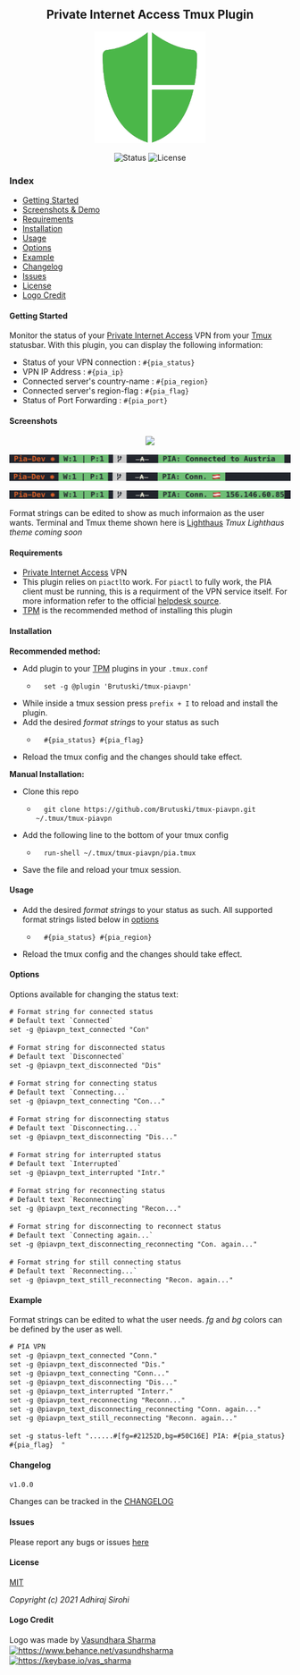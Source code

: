 <h2 align="center"> Private Internet Access Tmux Plugin</h2>
<p align="center"><img src="https://raw.githubusercontent.com/Brutuski/tmux-piavpn/c4b5c5b8a01e0e81d8bc86bcb76cd72c4490e57c/assets/Logo.svg" width="200" height="200"><p>
<p align="center">
        <img alt="Status" src="https://img.shields.io/badge/Maintained-Yes-44B273.svg">
        <img alt="License" src="https://img.shields.io/badge/LICENSE-MIT-1D918B.svg">
</p>

### Index
* [Getting Started](#getting-started)
* [Screenshots & Demo](#screenshots)
* [Requirements](#requirements)
* [Installation](#installation)
* [Usage](#usage)
* [Options](#options)
* [Example](#example)
* [Changelog](#changelog)
* [Issues](#issues)
* [License](#license)
* [Logo Credit](#logo-credit)

#### Getting Started
Monitor the status of your [Private Internet Access](https://www.privateinternetaccess.com/) VPN from your [Tmux](https://github.com/tmux/tmux) statusbar.
With this plugin, you can display the following information:
* Status of your VPN connection : `#{pia_status}`
* VPN IP Address : `#{pia_ip}`
* Connected server's country-name : `#{pia_region}`
* Connected server's region-flag : `#{pia_flag}`
* Status of Port Forwarding : `#{pia_port}`

#### Screenshots
<p align="center"><img src="https://raw.githubusercontent.com/Brutuski/tmux-piavpn/main/assets/demo.gif"><p>
<p align="center"><img src="https://raw.githubusercontent.com/Brutuski/tmux-piavpn/main/assets/screenshot2.png"><p>
<p align="center"><img src="https://raw.githubusercontent.com/Brutuski/tmux-piavpn/main/assets/screenshot1.png"><p>
<p align="center"><img src="https://raw.githubusercontent.com/Brutuski/tmux-piavpn/main/assets/screenshot3.png"><p>

Format strings can be edited to show as much informaion as the user wants.
Terminal and Tmux theme shown here is [Lighthaus](https://github.com/lighthaus-theme)
_Tmux Lighthaus theme coming soon_

#### Requirements
- [Private Internet Access](https://www.privateinternetaccess.com/) VPN
- This plugin relies on `piactl`to work.
  For `piactl` to fully work, the PIA client must be running, this is a requirment of the VPN service itself. For more information refer to the official [helpdesk source](https://www.privateinternetaccess.com/helpdesk/kb/articles/pia-desktop-command-line-interface).
- [TPM](https://github.com/tmux-plugins/tpm) is the recommended method of installing this plugin

#### Installation
**Recommended method:**
- Add plugin to your [TPM]() plugins in your `.tmux.conf`
    * ``` vim
        set -g @plugin 'Brutuski/tmux-piavpn'
      ```
- While inside a tmux session press `prefix + I` to reload and install the plugin.
- Add the desired _format strings_ to your status as such
    * ``` vim
        #{pia_status} #{pia_flag}
      ```
- Reload the tmux config and the changes should take effect.

**Manual Installation:**
- Clone this repo
    * ``` vim
        git clone https://github.com/Brutuski/tmux-piavpn.git ~/.tmux/tmux-piavpn
      ```
- Add the following line to the bottom of your tmux config
    * ``` vim
        run-shell ~/.tmux/tmux-piavpn/pia.tmux
      ```
- Save the file and reload your tmux session.

#### Usage
- Add the desired _format strings_ to your status as such. All supported format strings listed below in [options](#options)
    * ``` vim
        #{pia_status} #{pia_region}
      ```
- Reload the tmux config and the changes should take effect.

#### Options
Options available for changing the status text:
``` vim
# Format string for connected status
# Default text `Connected`
set -g @piavpn_text_connected "Con"

# Format string for disconnected status
# Default text `Disconnected`
set -g @piavpn_text_disconnected "Dis"

# Format string for connecting status
# Default text `Connecting...`
set -g @piavpn_text_connecting "Con..."

# Format string for disconnecting status
# Default text `Disconnecting...`
set -g @piavpn_text_disconnecting "Dis..."

# Format string for interrupted status
# Default text `Interrupted`
set -g @piavpn_text_interrupted "Intr."

# Format string for reconnecting status
# Default text `Reconnecting`
set -g @piavpn_text_reconnecting "Recon..."

# Format string for disconnecting to reconnect status
# Default text `Connecting again...`
set -g @piavpn_text_disconnecting_reconnecting "Con. again..."

# Format string for still connecting status
# Default text `Reconnecting...`
set -g @piavpn_text_still_reconnecting "Recon. again..."
```

#### Example
Format strings can be edited to what the user needs.
_fg_ and _bg_ colors can be defined by the user as well.
``` vim
# PIA VPN
set -g @piavpn_text_connected "Conn."
set -g @piavpn_text_disconnected "Dis."
set -g @piavpn_text_connecting "Conn..."
set -g @piavpn_text_disconnecting "Dis..."
set -g @piavpn_text_interrupted "Interr."
set -g @piavpn_text_reconnecting "Reconn..."
set -g @piavpn_text_disconnecting_reconnecting "Conn. again..."
set -g @piavpn_text_still_reconnecting "Reconn. again..."

set -g status-left "......#[fg=#21252D,bg=#50C16E] PIA: #{pia_status} #{pia_flag}  "
```

#### Changelog
``` vim
v1.0.0
```
Changes can be tracked in the [CHANGELOG](https://github.com/Brutuski/tmux-piavpn/blob/main/CHANGELOG.md)

#### Issues
Please report any bugs or issues [here](https://github.com/Brutuski/tmux-piavpn/issues)

#### License
[MIT](https://github.com/Brutuski/tmux-piavpn/blob/main/LICENSE)

_Copyright (c) 2021 Adhiraj Sirohi_ 

#### Logo Credit
Logo was made by [Vasundhara Sharma](https://vasdesigns.de/) 
<a href="https://www.behance.net/vasundhsharma" target="blank"><img align="center" src="https://raw.githubusercontent.com/detain/svg-logos/780f25886640cef088af994181646db2f6b1a3f8/svg/behance-1.svg" alt="https://www.behance.net/vasundhsharma" height="40" width="40"/></a> <a href="https://keybase.io/vas_sharma" target="blank"><img align="center" src="https://www.vectorlogo.zone/logos/keybase/keybase-icon.svg" alt="https://keybase.io/vas_sharma" height="40" width="40"/></a>
